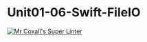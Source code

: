 # Unit01-06-Swift-FileIO
[![Mr Coxall's Super Linter](https://github.com/ICS4U-Programming-AlexanderM/Unit01-06-Swift-FileIO/workflows/Mr%20Coxall's%20Super%20Linter/badge.svg)](https://github.com/ICS4U-Programming-AlexanderM/Unit01-06-Swift-FileIO/actions/)
